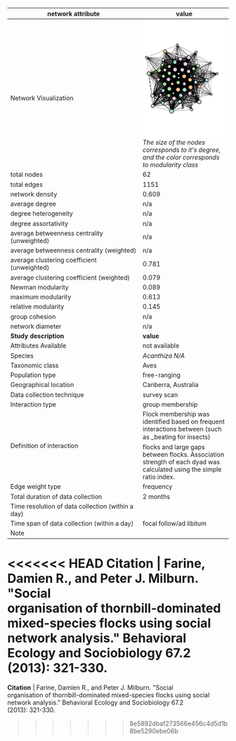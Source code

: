 network attribute|value
---|---
<img width=2500> Network Visualization | ![NetworkImage](/Networks/Network%20Visualizations/thornbills_farine.png) *The size of the nodes corresponds to it's degree, and the color corresponds to modularity class*
total nodes|62
total edges|1151
network density|0.609
average degree|n/a
degree heterogeneity|n/a
degree assortativity|n/a
average betweenness centrality (unweighted)|n/a
average betweenness centrality (weighted)|n/a
average clustering coefficient (unweighted)|0.781
average clustering coefficient (weighted)|0.079
Newman modularity|0.089
maximum modularity|0.613
relative modularity|0.145
group cohesion|n/a
network diameter|n/a
**Study description**|**value**
Attributes Available|not available
Species|*Acanthiza N/A*
Taxonomic class|Aves
Population type|free-ranging
Geographical location|Canberra, Australia
Data collection technique|survey scan
Interaction type|group membership
Definition of interaction|Flock membership was identified based on frequent interactions between (such as _beating for insects) flocks and large gaps between flocks. Association strength of each dyad was calculated using the simple ratio index.
Edge weight type|frequency
Total duration of data collection|2 months
Time resolution of data collection (within a day)|
Time span of data collection (within a day)|focal follow/ad libitum
Note|
<<<<<<< HEAD
**Citation** | Farine, Damien R., and Peter J. Milburn. "Social <br> organisation of thornbill-dominated mixed-species flocks using social <br> network analysis." Behavioral Ecology and Sociobiology 67.2 <br> (2013): 321-330.
=======
**Citation** | Farine, Damien R., and Peter J. Milburn. "Social <br> organisation of thornbill-dominated mixed-species flocks using social <br> network analysis." Behavioral Ecology and Sociobiology 67.2 <br> (2013): 321-330.
>>>>>>> 8e5892dbaf273566e456c4d5d1b8be5290ebe06b
